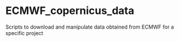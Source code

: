 # ECMWF_copernicus_data
Scripts to download and manipulate data obtained from ECMWF for a specific project
